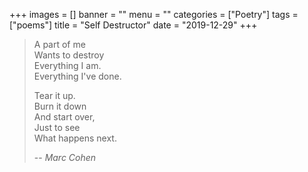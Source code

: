 +++
images = []
banner = ""
menu = ""
categories = ["Poetry"]
tags = ["poems"]
title = "Self Destructor"
date = "2019-12-29"
+++

> A part of me  
> Wants to destroy  
> Everything I am.  
> Everything I've done.  
>
> Tear it up.  
> Burn it down  
> And start over,  
> Just to see  
> What happens next.  
>
> -- <cite>Marc Cohen</cite> 
